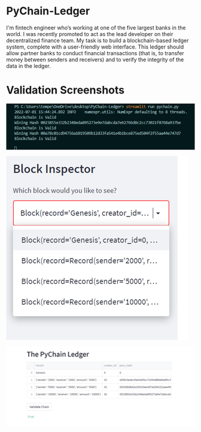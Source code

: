 # PyChain-Ledger
I'm fintech engineer who’s working at one of the five largest banks in the world. I was recently promoted to act as the lead developer on their decentralized finance team. My task is to build a blockchain-based ledger system, complete with a user-friendly web interface. This ledger should allow partner banks to conduct financial transactions (that is, to transfer money between senders and receivers) and to verify the integrity of the data in the ledger.


# Validation Screenshots

![In The Terminal](validation3.png)

![SideBar](validation1.png)

![ValidationButton](validation2.png)

